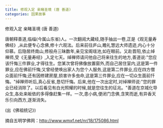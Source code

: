 ```yaml
---
title: 修观入定 亲睹圣境 (唐 善道)
categories: 因果故事
---
```




修观入定 亲睹圣境 (唐 善道)

唐朝释善道,临缁(今属山东省)人。一次翻阅大藏经,随手抽出一卷,正是《观无量寿佛经》,从此便专心念佛,修十六观法。后来前往庐山,瞻礼慧远大师遗迹,内心十分仰慕。后隐居终南山,修般舟三昧数年,亲见宝阁瑶池,如在眼前。又赴晋阳,依止绰禅师,受《无量寿经》,入定七天。绰禅师请问他自己将来往生的地方,善道说:"您应该忏悔三件罪业,才得往生。您某次曾将佛像放置窗外,而自己居住室内,这是第一件罪业,应在佛前忏悔;又曾经使唤出家人为您个人服务,这是第二件罪业,应在四方僧众面前忏悔;还有因修建房屋,损害许多虫命,这是第三件罪业,应在一切众生面前忏悔。"绰禅师听后,真心反省,恳切忏悔。后来,他在一次出定时,对绰禅师说:"您的罪业已经消除了。以后看见有白光照耀的时候,就是您往生的征兆。"善道在京城化导众生,各处来皈依的多得像赶集一样。一次,患小病,便闭门念佛,含笑而逝,有异香天乐引向西方,逐渐消失。

(出《佛祖统记》)

摘自五明学佛网：http://www.wmxf.net/nr/18/175086.html